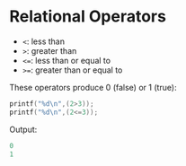 # Relational Operators

- `<`: less than
- `>`: greater than
- `<=`: less than or equal to
- `>=`: greater than or equal to

These operators produce 0 (false) or 1 (true):

``` C
printf("%d\n",(2>3));
printf("%d\n",(2<=3));
```

Output:

``` C
0
1
```
